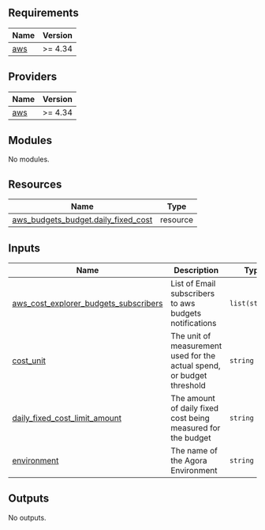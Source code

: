 <!-- BEGIN_TF_DOCS -->
## Requirements

| Name | Version |
|------|---------|
| <a name="requirement_aws"></a> [aws](#requirement\_aws) | >= 4.34 |

## Providers

| Name | Version |
|------|---------|
| <a name="provider_aws"></a> [aws](#provider\_aws) | >= 4.34 |

## Modules

No modules.

## Resources

| Name | Type |
|------|------|
| [aws_budgets_budget.daily_fixed_cost](https://registry.terraform.io/providers/hashicorp/aws/latest/docs/resources/budgets_budget) | resource |

## Inputs

| Name | Description | Type | Default | Required |
|------|-------------|------|---------|:--------:|
| <a name="input_aws_cost_explorer_budgets_subscribers"></a> [aws\_cost\_explorer\_budgets\_subscribers](#input\_aws\_cost\_explorer\_budgets\_subscribers) | List of Email subscribers to aws budgets notifications | `list(string)` | n/a | yes |
| <a name="input_cost_unit"></a> [cost\_unit](#input\_cost\_unit) | The unit of measurement used for the actual spend, or budget threshold | `string` | n/a | yes |
| <a name="input_daily_fixed_cost_limit_amount"></a> [daily\_fixed\_cost\_limit\_amount](#input\_daily\_fixed\_cost\_limit\_amount) | The amount of daily fixed cost being measured for the budget | `string` | n/a | yes |
| <a name="input_environment"></a> [environment](#input\_environment) | The name of the Agora Environment | `string` | n/a | yes |

## Outputs

No outputs.
<!-- END_TF_DOCS -->